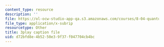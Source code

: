 ```yaml
---
content_type: resource
description: ''
file: https://ol-ocw-studio-app-qa.s3.amazonaws.com/courses/8-04-quantum-physics-i-spring-2016/d72bfd8e4b5250e39f37f047704cb4bc_3VXLIF2DpHI.vtt
file_type: application/x-subrip
resourcetype: Other
title: 3play caption file
uid: d72bfd8e-4b52-50e3-9f37-f047704cb4bc
---
```

